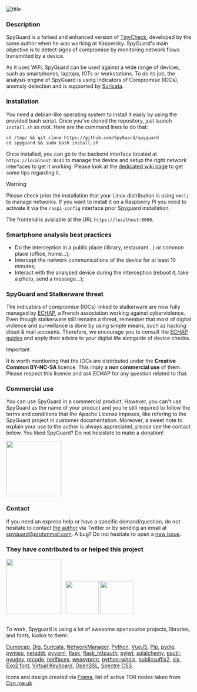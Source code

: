 ![title](https://user-images.githubusercontent.com/25131750/200111909-e0d10587-014a-410c-be05-e7e89cf6c9f5.gif)

### Description 

SpyGuard is a forked and enhanced version of [TinyCheck](https://github.com/KasperskyLab/TinyCheck), developed by the same author when he was working at Kaspersky. SpyGuard's main objective is to detect signs of compromise by monitoring network flows transmitted by a device. 

As it uses WiFi, SpyGuard can be used against a wide range of devices, such as smartphones, laptops, IOTs or workstations. To do its job, the analysis engine of SpyGuard is using Indicators of Compromise (IOCs), anomaly detection and is supported by [Suricata](https://suricata.io).

### Installation

You need a debian-like operating system to install it easly by using the provided bash script. Once you've cloned the repository, just launch `install.sh` as root. Here are the command lines to do that:

```
cd /tmp/ && git clone https://github.com/SpyGuard/spyguard
cd spyguard && sudo bash install.sh
```

Once installed, you can go to the backend interface located at `https://localhost:8443` to manage the device and setup the right network interfaces to get it working. Please look at the [dedicated wiki page](https://github.com/SpyGuard/spyguard/wiki/Installing-SpyGuard) to get some tips regarding it.

> [!WARNING]
> Please check prior the installation that your Linux distribution is using `nmcli` to manage networks. If you want to install it on a Raspberry Pi
> you need to activate it via the `raspi-config` interface prior Spyguard installation.

The frontend is available at the URL `https://localhost:8000`.

### Smartphone analysis best practices 

* Do the interception in a public place (library, restaurant...) or common place (office, home...); 
* Intercept the network communications of the device for at least 10 minutes; 
* Interact with the analysed device during the interception (reboot it, take a photo, send a message...);

### SpyGuard and Stalkerware threat

The indicators of compromise (IOCs) linked to stalkerware are now fully managed by [ECHAP](https://echap.eu.org), a French association working against  cyberviolence. Even though stalkerware still remains a threat, remember that most of digital violence and surveillance is done by using simple means, such as hacking cloud & mail accounts. Therefore, we encourage you to consult the [ECHAP guides](https://echap.eu.org/ressources/) and apply their advice to your digital life alongside of device checks.

> [!IMPORTANT]
> It is worth mentioning that the IOCs are distributed under the **Creative Common BY-NC-SA** licence.
> This imply a **non commercial use** of them. Please respect this licence and ask ECHAP for any question related to that.

### Commercial use

You can use SpyGuard in a commercial product. However, you can't use SpyGuard as the name of your product and you’re still required to follow the terms and conditions that the Apache License imposes, like refering to the SpyGuard project in customer documentation. Moreover, a sweet note to explain your use to the author is always appreciated, please see the contact below. You liked SpyGuard? Do not hesistate to make a donation!

<a href="https://www.paypal.com/donate/?hosted_button_id=V77EASZEVTXKL"><img src="https://raw.githubusercontent.com/aha999/DonateButtons/master/Paypal.png" width="150" /></a>

### Contact

If you need an express help or have a specific demand/question, do not hesitate to contact [the author](https://twitter.com/felixaime) via Twitter or by sending an email at spyguard@protonmail.com. A bug? Do not hesitate to open a [new issue](https://github.com/SpyGuard/spyguard/issues).

### They have contributed to or helped this project

<p float="left">
  <a href="https://echap.eu.org"><img src="https://user-images.githubusercontent.com/25131750/200112980-80adc6e6-c922-471d-ab50-9821b2ed484c.png" width="150" /></a>&nbsp;&nbsp;
  <a href="https://www.sekoia.io"><img src="https://user-images.githubusercontent.com/25131750/200112989-f18c29a7-c947-4eb6-95e4-997fc97c5b4d.png" height="90" /></a>
  <a href="https://www.lapostegroupe.com"><img src="https://user-images.githubusercontent.com/25131750/200187728-d67c6139-01af-4e64-9f32-096c028db6e1.png" height="90" /></a>

</p>

##

To work, Spyguard is using a lot of awesome opensource projects, libraries, and fonts, kudos to them:

[Dumpcap](https://tshark.dev/capture/dumpcap/), 
[Dig](https://github.com/tigeli/bind-utils), 
[Suricata](https://suricata.io/), 
[NetworkManager](https://github.com/NetworkManager/NetworkManager),
[Python](https://www.python.org),
[VueJS](https://vuejs.org),
[Pip](https://github.com/pypa/pip), 
[pydig](https://pypi.org/project/pydig/), 
[pymisp](https://pypi.org/project/pymisp), 
[netaddr](https://pypi.org/project/netaddr), 
[pyyaml](https://pypi.org/project/pyyaml), 
[flask](https://pypi.org/project/flask), 
[flask_httpauth](https://pypi.org/project/flask_httpauth), 
[pyjwt](https://pypi.org/project/pyjwt), 
[sqlalchemy](https://pypi.org/project/sqlalchemy), 
[psutil](https://pypi.org/project/psutil), 
[pyudev](https://pypi.org/project/pyudev), 
[qrcode](https://pypi.org/project/qrcode), 
[netifaces](https://pypi.org/project/netifaces), 
[weasyprint](https://pypi.org/project/weasyprint), 
[python-whois](https://pypi.org/project/python-whois), 
[publicsuffix2](https://pypi.org/project/publicsuffix2), 
[six](https://pypi.org/project/six), 
[Exo2 font](https://github.com/NDISCOVER/Exo-2.0),
[Virtual Keyboard](https://virtual-keyboard.js.org/vuejs/),
[OpenSSL](https://www.openssl.org),
[Spectre CSS](https://picturepan2.github.io/spectre/).

Icons and design created via [Figma](https://www.figma.com), list of active TOR nodes taken from [Dan.me.uk](https://www.dan.me.uk/tornodes)
